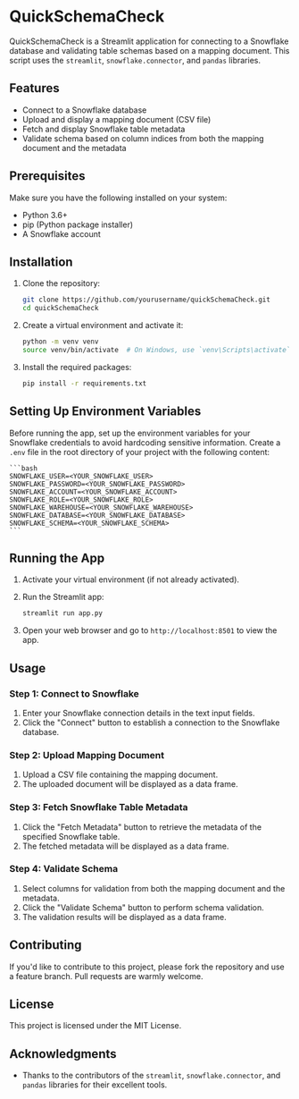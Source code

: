 # QuickSchemaCheck

QuickSchemaCheck is a Streamlit application for connecting to a Snowflake database and validating table schemas based on a mapping document. This script uses the `streamlit`, `snowflake.connector`, and `pandas` libraries.

## Features

- Connect to a Snowflake database
- Upload and display a mapping document (CSV file)
- Fetch and display Snowflake table metadata
- Validate schema based on column indices from both the mapping document and the metadata

## Prerequisites

Make sure you have the following installed on your system:

- Python 3.6+
- pip (Python package installer)
- A Snowflake account

## Installation

1. Clone the repository:

    ```bash
    git clone https://github.com/yourusername/quickSchemaCheck.git
    cd quickSchemaCheck
    ```

2. Create a virtual environment and activate it:

    ```bash
    python -m venv venv
    source venv/bin/activate  # On Windows, use `venv\Scripts\activate`
    ```

3. Install the required packages:

    ```bash
    pip install -r requirements.txt
    ```

## Setting Up Environment Variables

Before running the app, set up the environment variables for your Snowflake credentials to avoid hardcoding sensitive information. Create a `.env` file in the root directory of your project with the following content:

    ```bash
    SNOWFLAKE_USER=<YOUR_SNOWFLAKE_USER>
    SNOWFLAKE_PASSWORD=<YOUR_SNOWFLAKE_PASSWORD>
    SNOWFLAKE_ACCOUNT=<YOUR_SNOWFLAKE_ACCOUNT>
    SNOWFLAKE_ROLE=<YOUR_SNOWFLAKE_ROLE>
    SNOWFLAKE_WAREHOUSE=<YOUR_SNOWFLAKE_WAREHOUSE>
    SNOWFLAKE_DATABASE=<YOUR_SNOWFLAKE_DATABASE>
    SNOWFLAKE_SCHEMA=<YOUR_SNOWFLAKE_SCHEMA>
    ```

## Running the App

1. Activate your virtual environment (if not already activated).

2. Run the Streamlit app:

    ```bash
    streamlit run app.py
    ```

3. Open your web browser and go to `http://localhost:8501` to view the app.

## Usage

### Step 1: Connect to Snowflake

1. Enter your Snowflake connection details in the text input fields.
2. Click the "Connect" button to establish a connection to the Snowflake database.

### Step 2: Upload Mapping Document

1. Upload a CSV file containing the mapping document.
2. The uploaded document will be displayed as a data frame.

### Step 3: Fetch Snowflake Table Metadata

1. Click the "Fetch Metadata" button to retrieve the metadata of the specified Snowflake table.
2. The fetched metadata will be displayed as a data frame.

### Step 4: Validate Schema

1. Select columns for validation from both the mapping document and the metadata.
2. Click the "Validate Schema" button to perform schema validation.
3. The validation results will be displayed as a data frame.

## Contributing

If you'd like to contribute to this project, please fork the repository and use a feature branch. Pull requests are warmly welcome.

## License

This project is licensed under the MIT License.

## Acknowledgments

- Thanks to the contributors of the `streamlit`, `snowflake.connector`, and `pandas` libraries for their excellent tools.


